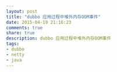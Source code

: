 ```yaml
---
layout: post
title: "dubbo 应用过程中堆外内存OOM事件"
date: 2015-04-19 21:16:23
comments: true
share: true
description: dubbo 应用过程中堆外内存OOM事件
tags:
- dubbo
- netty
- java
---
```

